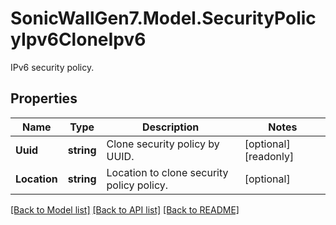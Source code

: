 # SonicWallGen7.Model.SecurityPolicyIpv6CloneIpv6
IPv6 security policy.

## Properties

Name | Type | Description | Notes
------------ | ------------- | ------------- | -------------
**Uuid** | **string** | Clone security policy by UUID. | [optional] [readonly] 
**Location** | **string** | Location to clone security policy policy. | [optional] 

[[Back to Model list]](../README.md#documentation-for-models) [[Back to API list]](../README.md#documentation-for-api-endpoints) [[Back to README]](../README.md)

